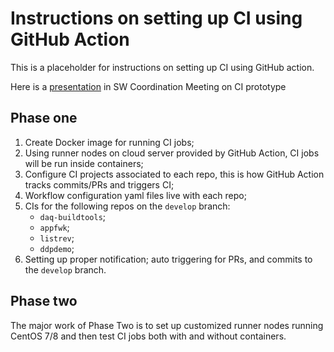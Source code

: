 # Instructions on setting up CI using GitHub Action

This is a placeholder for instructions on setting up CI using GitHub action.

Here is a [presentation](https://indico.fnal.gov/event/45266/contributions/195659/attachments/133754/165107/DUNE_DAQ_SW_2020831.pdf) in SW Coordination Meeting on CI prototype

## Phase one

1. Create Docker image for running CI jobs;
2. Using runner nodes on cloud server provided by GitHub Action, CI jobs will be run inside containers;
3. Configure CI projects associated to each repo, this is how GitHub Action tracks commits/PRs and triggers CI;
4. Workflow configuration yaml files live with each repo;
5. CIs for the following repos on the `develop` branch:
	* `daq-buildtools`;
	* `appfwk`;
	* `listrev`;
	* `ddpdemo`;
5. Setting up proper notification; auto triggering for PRs, and commits to the `develop` branch.


## Phase two

The major work of Phase Two is to set up customized runner nodes running CentOS 7/8 and then test CI jobs both with and without containers.


